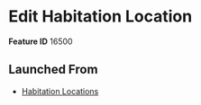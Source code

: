 # Edit Habitation Location

**Feature ID** 16500

## Launched From

- [Habitation Locations](Habitation%20Locations.md)











































































